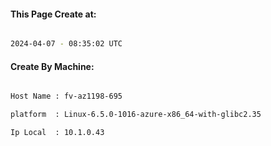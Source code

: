 
   
#### This Page Create at:

```bash

2024-04-07 - 08:35:02 UTC

```

#### Create By Machine:

```bash

Host Name : fv-az1198-695

platform  : Linux-6.5.0-1016-azure-x86_64-with-glibc2.35

Ip Local  : 10.1.0.43

```

